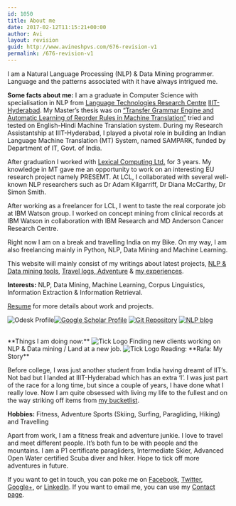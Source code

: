 ```yaml
---
id: 1050
title: About me
date: 2017-02-12T11:15:21+00:00
author: Avi
layout: revision
guid: http://www.avineshpvs.com/676-revision-v1
permalink: /676-revision-v1
---
```

I am a Natural Language Processing (NLP) & Data Mining programmer. Language and the patterns associated with it have always intrigued me. 

**Some facts about me:** I am a graduate in Computer Science with specialisation in NLP from [Language Technologies Research Centre](http://ltrc.iiit.ac.in "Language Technologies Research Centre") [IIIT-Hyderabad](http://iiit.ac.in/ "IIIT Hyderabad"). My Master&#8217;s thesis was on  [&#8220;Transfer Grammar Engine and Automatic Learning of Reorder Rules in Machine Translation&#8221;](http://tinyurl.com/qzjkf9l) tried and tested on English-Hindi Machine Translation system. During my Research Assistantship at IIIT-Hyderabad, I played a pivotal role in building an Indian Language Machine Translation (MT) System, named SAMPARK, funded by Department of IT, Govt. of India. 

After graduation I worked with  [Lexical Computing Ltd.](http://www.sketchengine.co.uk/?page=Website/Company "Lexical Computing Limited") for 3 years. My knowledge in MT gave me an opportunity to work on an interesting EU research project namely PRESEMT. At LCL, I collaborated with several well-known NLP researchers such as Dr Adam Kilgarriff, Dr Diana McCarthy, Dr Simon Smith.

After working as a freelancer for LCL, I went to taste the real corporate job at IBM Watson group. I worked on concept mining from clinical records at IBM Watson in collaboration with IBM Research and MD Anderson Cancer Research Centre. 

Right now I am on a break and travelling India on my Bike. On my way, I am also freelancing mainly in Python, NLP, Data Mining and Machine Learning.

This website will mainly consist of my writings about latest projects, [NLP & Data mining tools](http://www.avineshpvs.com/nlpgadgets "Natural Language Processing blog"), [Travel logs, Adventure](http://www.avineshpvs.com/travel "Travel And Adventures") & [my experiences](http://avineshpvs.com/blog "Blog"). 

**Interests:** NLP, Data Mining, Machine Learning, Corpus Linguistics, Information Extraction & Information Retrieval. 

[Resume](http://avineshpvs.com/resume "Avinesh PVS CV") for more details about work and projects.

<img src="https://i1.wp.com/www.avineshpvs.com/wp-content/uploads/2012/11/odesk.jpg?resize=120%2C49" alt="Odesk Profile" class="alignleft size-full wp-image-460" data-recalc-dims="1" />[<img src="https://i0.wp.com/www.avineshpvs.com/wp-content/uploads/2013/05/gslogo.jpg?resize=90%2C49" alt="Google Scholar Profile" class="alignleft wp-image-401" data-recalc-dims="1" />](http://scholar.google.co.uk/citations?user=F4u28JcAAAAJ&hl) [<img src="https://i1.wp.com/www.avineshpvs.com/wp-content/uploads/2012/11/git-repo.png?resize=120%2C49" alt="Git Repository" class="alignleft wp-image-466" data-recalc-dims="1" />](https://github.com/avineshpvs) <a href="https://i1.wp.com/www.avineshpvs.com/wp-content/uploads/2012/11/nlp-blog.jpg" data-rel="lightbox-0" data-imagelightbox="0" title=""><img src="https://i1.wp.com/www.avineshpvs.com/wp-content/uploads/2012/11/nlp-blog.jpg?resize=120%2C50" alt="NLP blog" class="alignnone size-full wp-image-520" srcset="https://i1.wp.com/www.avineshpvs.com/wp-content/uploads/2012/11/nlp-blog.jpg?zoom=2&resize=120%2C50 240w, https://i1.wp.com/www.avineshpvs.com/wp-content/uploads/2012/11/nlp-blog.jpg?zoom=3&resize=120%2C50 360w" sizes="(max-width: 120px) 100vw, 120px" data-recalc-dims="1" /></a></p> 

<br clear="left" />  
**<h7>Things I am doing now:</h7>**  
<img src="https://i0.wp.com/www.avineshpvs.com/wp-content/uploads/2012/11/tick-logo.jpg?resize=15%2C15" alt="Tick Logo" class="alignnone size-full wp-image-514" data-recalc-dims="1" /> Finding new clients working on NLP & Data mining / Land at a new job.  
<img src="https://i0.wp.com/www.avineshpvs.com/wp-content/uploads/2012/11/tick-logo.jpg?resize=15%2C15" alt="Tick Logo" class="alignnone size-full wp-image-514" data-recalc-dims="1" /> Reading: **Rafa: My Story**

Before college, I was just another student from India having dreamt of IIT&#8217;s. Not bad but I landed at IIIT-Hyderabad which has an extra &#8216;I&#8217;. I was just part of the race for a long time, but since a couple of years, I have done what I really love. Now I am quite obsessed with living my life to the fullest and on the way striking off items from [my bucketlist](http://www.avineshpvs.com/101-bucket-list "Bucketlist!!"). 

**Hobbies:** Fitness, Adventure Sports (Skiing, Surfing, Paragliding, Hiking) and Travelling

Apart from work, I am a fitness freak and adventure junkie. I love to travel and meet different people. It&#8217;s both fun to be with people and the mountains. I am a P1 certificate paragliders, Intermediate Skier, Advanced Open Water certified Scuba diver and hiker. Hope to tick off more adventures in future.

If you want to get in touch, you can poke me on [Facebook](http://www.facebook.com/avinesh.pvs "Avinesh PVS Facebook"), [Twitter](https://twitter.com/avineshpvs "Catch me on Twitter"), [Google+](https://plus.google.com/116205245131037308347 "Google plus!!"), or [LinkedIn](http://www.linkedin.com/pub/avinesh-pvs/7/49a/157 "LinkedIn"). If you want to email me, you can use my [Contact page](http://www.avineshpvs.com/contact "Contact").